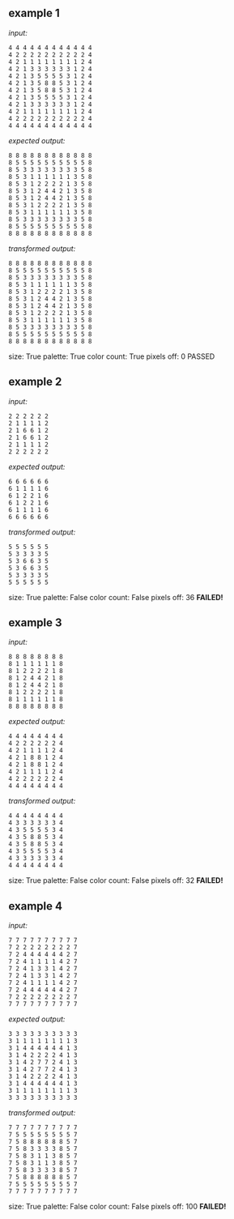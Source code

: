 
## example 1
*input:*
```
4 4 4 4 4 4 4 4 4 4 4 4
4 2 2 2 2 2 2 2 2 2 2 4
4 2 1 1 1 1 1 1 1 1 2 4
4 2 1 3 3 3 3 3 3 1 2 4
4 2 1 3 5 5 5 5 3 1 2 4
4 2 1 3 5 8 8 5 3 1 2 4
4 2 1 3 5 8 8 5 3 1 2 4
4 2 1 3 5 5 5 5 3 1 2 4
4 2 1 3 3 3 3 3 3 1 2 4
4 2 1 1 1 1 1 1 1 1 2 4
4 2 2 2 2 2 2 2 2 2 2 4
4 4 4 4 4 4 4 4 4 4 4 4
```
*expected output:*
```
8 8 8 8 8 8 8 8 8 8 8 8
8 5 5 5 5 5 5 5 5 5 5 8
8 5 3 3 3 3 3 3 3 3 5 8
8 5 3 1 1 1 1 1 1 3 5 8
8 5 3 1 2 2 2 2 1 3 5 8
8 5 3 1 2 4 4 2 1 3 5 8
8 5 3 1 2 4 4 2 1 3 5 8
8 5 3 1 2 2 2 2 1 3 5 8
8 5 3 1 1 1 1 1 1 3 5 8
8 5 3 3 3 3 3 3 3 3 5 8
8 5 5 5 5 5 5 5 5 5 5 8
8 8 8 8 8 8 8 8 8 8 8 8
```
*transformed output:*
```
8 8 8 8 8 8 8 8 8 8 8 8
8 5 5 5 5 5 5 5 5 5 5 8
8 5 3 3 3 3 3 3 3 3 5 8
8 5 3 1 1 1 1 1 1 3 5 8
8 5 3 1 2 2 2 2 1 3 5 8
8 5 3 1 2 4 4 2 1 3 5 8
8 5 3 1 2 4 4 2 1 3 5 8
8 5 3 1 2 2 2 2 1 3 5 8
8 5 3 1 1 1 1 1 1 3 5 8
8 5 3 3 3 3 3 3 3 3 5 8
8 5 5 5 5 5 5 5 5 5 5 8
8 8 8 8 8 8 8 8 8 8 8 8
```
size: True
palette: True
color count: True
pixels off: 0
PASSED

## example 2
*input:*
```
2 2 2 2 2 2
2 1 1 1 1 2
2 1 6 6 1 2
2 1 6 6 1 2
2 1 1 1 1 2
2 2 2 2 2 2
```
*expected output:*
```
6 6 6 6 6 6
6 1 1 1 1 6
6 1 2 2 1 6
6 1 2 2 1 6
6 1 1 1 1 6
6 6 6 6 6 6
```
*transformed output:*
```
5 5 5 5 5 5
5 3 3 3 3 5
5 3 6 6 3 5
5 3 6 6 3 5
5 3 3 3 3 5
5 5 5 5 5 5
```
size: True
palette: False
color count: False
pixels off: 36
**FAILED!**

## example 3
*input:*
```
8 8 8 8 8 8 8 8
8 1 1 1 1 1 1 8
8 1 2 2 2 2 1 8
8 1 2 4 4 2 1 8
8 1 2 4 4 2 1 8
8 1 2 2 2 2 1 8
8 1 1 1 1 1 1 8
8 8 8 8 8 8 8 8
```
*expected output:*
```
4 4 4 4 4 4 4 4
4 2 2 2 2 2 2 4
4 2 1 1 1 1 2 4
4 2 1 8 8 1 2 4
4 2 1 8 8 1 2 4
4 2 1 1 1 1 2 4
4 2 2 2 2 2 2 4
4 4 4 4 4 4 4 4
```
*transformed output:*
```
4 4 4 4 4 4 4 4
4 3 3 3 3 3 3 4
4 3 5 5 5 5 3 4
4 3 5 8 8 5 3 4
4 3 5 8 8 5 3 4
4 3 5 5 5 5 3 4
4 3 3 3 3 3 3 4
4 4 4 4 4 4 4 4
```
size: True
palette: False
color count: False
pixels off: 32
**FAILED!**

## example 4
*input:*
```
7 7 7 7 7 7 7 7 7 7
7 2 2 2 2 2 2 2 2 7
7 2 4 4 4 4 4 4 2 7
7 2 4 1 1 1 1 4 2 7
7 2 4 1 3 3 1 4 2 7
7 2 4 1 3 3 1 4 2 7
7 2 4 1 1 1 1 4 2 7
7 2 4 4 4 4 4 4 2 7
7 2 2 2 2 2 2 2 2 7
7 7 7 7 7 7 7 7 7 7
```
*expected output:*
```
3 3 3 3 3 3 3 3 3 3
3 1 1 1 1 1 1 1 1 3
3 1 4 4 4 4 4 4 1 3
3 1 4 2 2 2 2 4 1 3
3 1 4 2 7 7 2 4 1 3
3 1 4 2 7 7 2 4 1 3
3 1 4 2 2 2 2 4 1 3
3 1 4 4 4 4 4 4 1 3
3 1 1 1 1 1 1 1 1 3
3 3 3 3 3 3 3 3 3 3
```
*transformed output:*
```
7 7 7 7 7 7 7 7 7 7
7 5 5 5 5 5 5 5 5 7
7 5 8 8 8 8 8 8 5 7
7 5 8 3 3 3 3 8 5 7
7 5 8 3 1 1 3 8 5 7
7 5 8 3 1 1 3 8 5 7
7 5 8 3 3 3 3 8 5 7
7 5 8 8 8 8 8 8 5 7
7 5 5 5 5 5 5 5 5 7
7 7 7 7 7 7 7 7 7 7
```
size: True
palette: False
color count: False
pixels off: 100
**FAILED!**
